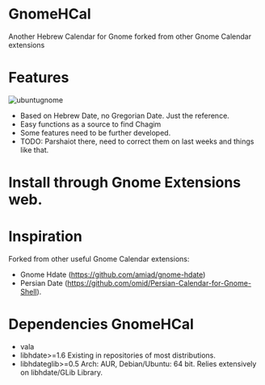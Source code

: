 # GnomeHCal
Another Hebrew Calendar for Gnome forked from other Gnome Calendar extensions

# Features

![ubuntugnome](https://cloud.githubusercontent.com/assets/11448916/7904533/814d729a-0808-11e5-9c8a-79989685a5d4.png)


* Based on Hebrew Date, no Gregorian Date. Just the reference.
* Easy functions as a source to find Chagim
* Some features need to be further developed.
* TODO: Parshaiot there, need to correct them on last weeks and things like that.

# Install through Gnome Extensions web.

# Inspiration
Forked from other useful Gnome Calendar extensions:
* Gnome Hdate (https://github.com/amiad/gnome-hdate)
* Persian Date (https://github.com/omid/Persian-Calendar-for-Gnome-Shell).
 
# Dependencies GnomeHCal
* vala
* libhdate>=1.6  Existing in repositories of most distributions.
* libhdateglib>=0.5  Arch: AUR, Debian/Ubuntu: 64 bit.
Relies extensively on libhdate/GLib Library.
